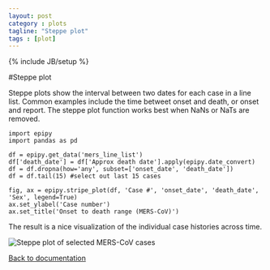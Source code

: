 ```yaml
---
layout: post
category : plots
tagline: "Steppe plot"
tags : [plot]
---
```

{% include JB/setup %}

#Steppe plot

Steppe plots show the interval between two dates for each case in a line list. Common examples include the time betweet onset and death, or onset and report. The steppe plot function works best when NaNs or NaTs are removed.

    import epipy
    import pandas as pd

    df = epipy.get_data('mers_line_list')
    df['death_date'] = df['Approx death date'].apply(epipy.date_convert)
    df = df.dropna(how='any', subset=['onset_date', 'death_date'])
    df = df.tail(15) #select out last 15 cases

    fig, ax = epipy.stripe_plot(df, 'Case #', 'onset_date', 'death_date', 'Sex', legend=True)
    ax.set_ylabel('Case number')
    ax.set_title('Onset to death range (MERS-CoV)')

The result is a nice visualization of the individual case histories across time.

![Steppe plot of selected MERS-CoV cases](http://github.com/cmrivers/epipy/blob/master/figs/day_epicurve.png?raw=true)

[Back to documentation](http://cmrivers.github.io/epipy/categories.html)
